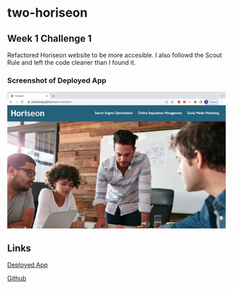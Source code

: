 # two-horiseon
## Week 1 Challenge 1
Refactored Horiseon website to be more accesible. I also followd the Scout Rule and left the code cleaner than I found it.


### Screenshot of Deployed App
![Screenshot](./assets/images/screenshot.png)

## Links
[Deployed App](https://jmarkamaya.github.io/two-horiseon/)

[Github](https://github.com/jmarkamaya)